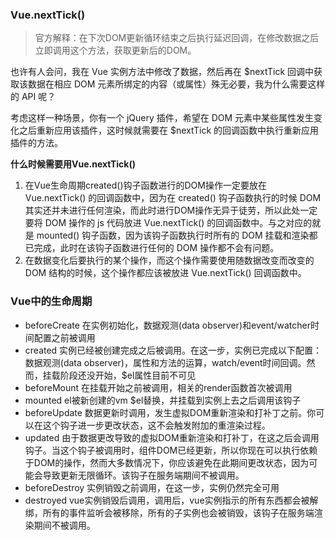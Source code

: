 ### Vue.nextTick()
> 官方解释：在下次DOM更新循环结束之后执行延迟回调，在修改数据之后立即调用这个方法，获取更新后的DOM。

也许有人会问，我在 Vue 实例方法中修改了数据，然后再在 $nextTick 回调中获取该数据在相应 DOM 元素所绑定的内容（或属性）殊无必要，我为什么需要这样的 API 呢？

考虑这样一种场景，你有一个 jQuery 插件，希望在 DOM 元素中某些属性发生变化之后重新应用该插件，这时候就需要在 $nextTick 的回调函数中执行重新应用插件的方法。

**什么时候需要用Vue.nextTick()**

1. 在Vue生命周期created()钩子函数进行的DOM操作一定要放在 Vue.nextTick() 的回调函数中，因为在 created() 钩子函数执行的时候 DOM 其实还并未进行任何渲染，而此时进行DOM操作无异于徒劳，所以此处一定要将 DOM 操作的 js 代码放进 Vue.nextTick() 的回调函数中。与之对应的就是 mounted() 钩子函数，因为该钩子函数执行时所有的 DOM 挂载和渲染都已完成，此时在该钩子函数进行任何的 DOM 操作都不会有问题。
2. 在数据变化后要执行的某个操作，而这个操作需要使用随数据改变而改变的 DOM 结构的时候，这个操作都应该被放进 Vue.nextTick() 回调函数中。


### Vue中的生命周期
- beforeCreate 在实例初始化，数据观测(data observer)和event/watcher时间配置之前被调用
- created 实例已经被创建完成之后被调用。在这一步，实例已完成以下配置：数据观测(data observer)，属性和方法的运算，watch/event时间回调。然而，挂载阶段还没开始，$el属性目前不可见
- beforeMount 在挂载开始之前被调用，相关的render函数首次被调用
- mounted el被新创建的vm $el替换，并挂载到实例上去之后调用该钩子
- beforeUpdate 数据更新时调用，发生虚拟DOM重新渲染和打补丁之前。你可以在这个钩子进一步更改状态，这不会触发附加的重渲染过程。
- updated 由于数据更改导致的虚拟DOM重新渲染和打补丁，在这之后会调用钩子。当这个钩子被调用时，组件DOM已经更新，所以你现在可以执行依赖于DOM的操作，然而大多数情况下，你应该避免在此期间更改状态，因为可能会导致更新无限循环。该钩子在服务端期间不被调用。
- beforeDestroy 实例销毁之前调用，在这一步，实例仍然完全可用
- destroyed vue实例销毁后调用，调用后，vue实例指示的所有东西都会被解绑，所有的事件监听会被移除，所有的子实例也会被销毁，该钩子在服务端渲染期间不被调用。